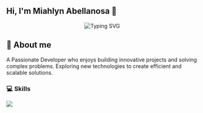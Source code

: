 ##  Hi, I'm Miahlyn Abellanosa 👋

<div align="center">
  <img src="https://readme-typing-svg.demolab.com?font=Fira+Code&pause=1000&color=#800080&center=true&vCenter=true&width=435&lines=Developer;.NET+Developer;Full+Stack+Developer;React+Developer;Next+Developer" alt="Typing SVG" />
</div>

## 🚀 About me

A Passionate Developer who enjoys building innovative projects and solving complex problems. Exploring new technologies to create efficient and scalable solutions.


### 💻 Skills
<p align="left">
  <a href="https://skillicons.dev">
    <img src="https://skillicons.dev/icons?i=dotnet,cs,angular,azure,javascript,ts,nextjs,py,git" />
  </a>
</p>
